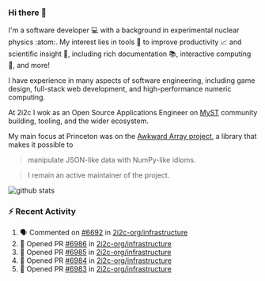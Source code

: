 ### Hi there 👋 

I'm a software developer 💻 with a background in experimental nuclear physics :atom:. My interest lies in tools :wrench: to improve productivity :chart_with_upwards_trend: and scientific insight :telescope:, including rich documentation 📚, interactive computing 🧮, and more! 

I have experience in many aspects of software engineering, including game design, full-stack web development, and high-performance numeric computing. 

At 2i2c I wok as an Open Source Applications Engineer on [MyST](https://github.com/jupyter-book/mystmd) community building, tooling, and the wider ecosystem. 

My main focus at Princeton was on the [Awkward Array project](awkward-array.org/), a library that makes it possible to 
> manipulate JSON-like data with NumPy-like idioms.

> I remain an active maintainer of the project. 

![github stats](https://github-readme-stats.vercel.app/api?username=agoose77&show_icons=true&hide_rank=true&hide_title=true&bg_color=30,e76445,904e95&text_color=efe3ec&icon_color=efe3ec)
<!--
**agoose77/agoose77** is a ✨ _special_ ✨ repository because its `README.md` (this file) appears on your GitHub profile.

Here are some ideas to get you started:

- 🔭 I’m currently working on ...
- 🌱 I’m currently learning ...
- 👯 I’m looking to collaborate on ...
- 🤔 I’m looking for help with ...
- 💬 Ask me about ...
- 📫 How to reach me: ...
- 😄 Pronouns: ...
- ⚡ Fun fact: ...
-->

### :zap: Recent Activity

<!--START_SECTION:activity-->
1. 🗣 Commented on [#6692](https://github.com/2i2c-org/infrastructure/issues/6692#issuecomment-3416524436) in [2i2c-org/infrastructure](https://github.com/2i2c-org/infrastructure)
2. 💪 Opened PR [#6986](undefined) in [2i2c-org/infrastructure](https://github.com/2i2c-org/infrastructure)
3. 💪 Opened PR [#6985](undefined) in [2i2c-org/infrastructure](https://github.com/2i2c-org/infrastructure)
4. 💪 Opened PR [#6984](undefined) in [2i2c-org/infrastructure](https://github.com/2i2c-org/infrastructure)
5. 💪 Opened PR [#6983](undefined) in [2i2c-org/infrastructure](https://github.com/2i2c-org/infrastructure)
<!--END_SECTION:activity-->
